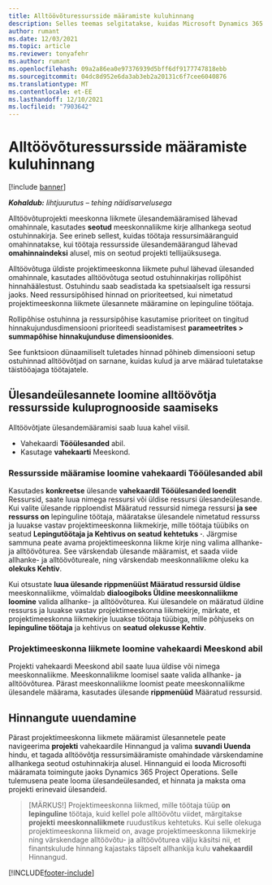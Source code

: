 ```yaml
---
title: Alltöövõturessursside määramiste kuluhinnang
description: Selles teemas selgitatakse, kuidas Microsoft Dynamics 365 Project Operations arvutab alltöövõturessursside määramiste kuluhinnangut.
author: rumant
ms.date: 12/03/2021
ms.topic: article
ms.reviewer: tonyafehr
ms.author: rumant
ms.openlocfilehash: 09a2a86ea0e97376939d5bff6df9177747818ebb
ms.sourcegitcommit: 04dc8d952e6da3ab3eb2a20131c6f7cee6040876
ms.translationtype: MT
ms.contentlocale: et-EE
ms.lasthandoff: 12/10/2021
ms.locfileid: "7903642"
---
```

# <a name="cost-estimation-of-subcontracted-resource-assignments"></a>Alltöövõturessursside määramiste kuluhinnang

[!include [banner](../../includes/dataverse-preview.md)]

_**Kohaldub:** lihtjuurutus – tehing näidisarvelusega_

Alltöövõtuprojekti meeskonna liikmete ülesandemääramised lähevad omahinnale, kasutades **seotud** meeskonnaliikme kirje allhankega seotud ostuhinnakirja. See erineb sellest, kuidas töötaja ressursimääranguid omahinnatakse, kui töötaja ressursside ülesandemäärangud lähevad **omahinnaindeksi** alusel, mis on seotud projekti tellijaüksusega. 

Alltöövõtuga üldiste projektimeeskonna liikmete puhul lähevad ülesanded omahinnale, kasutades alltöövõtuga seotud ostuhinnakirjas rollipõhist hinnahäälestust. Ostuhindu saab seadistada ka spetsiaalselt iga ressursi jaoks. Need ressursipõhised hinnad on prioriteetsed, kui nimetatud projektimeeskonna liikmete ülesannete määramine on lepinguline töötaja. 

Rollipõhise ostuhinna ja ressursipõhise kasutamise prioriteet on tingitud hinnakujundusdimensiooni prioriteedi seadistamisest **parameetrites > summapõhise hinnakujunduse dimensioonides**.

See funktsioon dünaamiliselt tuletades hinnad põhineb dimensiooni setup ostuhinnad alltöövõtjad on sarnane, kuidas kulud ja arve määrad tuletatakse täistööajaga töötajatele. 

## <a name="creating-task-assignments-for-getting-cost-estimates-of-subcontractor-resources"></a>Ülesandeülesannete loomine alltöövõtja ressursside kuluprognooside saamiseks

Alltöövõtjate ülesandemääramisi saab luua kahel viisil. 
- Vahekaardi **Tööülesanded** abil.
- Kasutage **vahekaarti** Meeskond.

### <a name="creating-resources-assignments-using-the-tasks-tab"></a>Ressursside määramise loomine vahekaardi Tööülesanded abil
Kasutades **konkreetse** ülesande **vahekaardil Tööülesanded loendit** Ressursid, saate luua nimega ressursi või üldise ressursi ülesandeülesande. Kui valite ülesande ripploendist Määratud ressursid nimega ressursi **ja see ressurss on** lepinguline töötaja, määratakse ülesandele nimetatud ressurss ja luuakse vastav projektimeeskonna liikmekirje, mille töötaja tüübiks on seatud **Lepingutöötaja ja Kehtivus on seatud** **kehtetuks** **·**. Järgmise sammuna peate avama projektimeeskonna liikme kirje ning valima allhanke- ja alltöövõturea. See värskendab ülesande määramist, et saada viide allhanke- ja alltöövõtureale, ning värskendab meeskonnaliikme oleku ka **olekuks Kehtiv**.

Kui otsustate **luua ülesande rippmenüüst Määratud ressursid üldise** meeskonnaliikme, võimaldab **dialoogiboks Üldine meeskonnaliikme loomine** valida allhanke- ja alltöövõturea. Kui ülesandele on määratud üldine ressurss ja luuakse vastav projektimeeskonna liikmekirje, märkate, et projektimeeskonna liikmekirje luuakse töötaja tüübiga, mille põhjuseks on **lepinguline töötaja** ja kehtivus on **seatud** **olekusse Kehtiv**.

### <a name="creating-project-team-members-using-the-team-tab"></a>Projektimeeskonna liikmete loomine vahekaardi Meeskond abil
Projekti vahekaardi Meeskond abil saate luua üldise või nimega meeskonnaliikme. Meeskonnaliikme loomisel saate valida allhanke- ja alltöövõturea. Pärast meeskonnaliikme loomist peate meeskonnaliikme ülesandele määrama, kasutades ülesande **rippmenüüd** Määratud ressursid. 

## <a name="updating-estimates"></a>Hinnangute uuendamine
Pärast projektimeeskonna liikmete määramist ülesannetele peate navigeerima **projekti** vahekaardile Hinnangud ja valima **suvandi Uuenda** hindu, et tagada alltöövõtja ressursimääramiste omahindade värskendamine allhankega seotud ostuhinnakirja alusel. Hinnanguid ei looda Microsofti määramata toimingute jaoks Dynamics 365 Project Operations. Selle tulemusena peate looma ülesandeülesanded, et hinnata ja maksta oma projekti erinevaid ülesandeid. 

> [MÄRKUS!] Projektimeeskonna liikmed, mille töötaja tüüp **on** **lepinguline** töötaja, kuid kellel pole alltöövõtu viidet, märgitakse **projekti** **meeskonnaliikmete** ruudustikus kehtetuks. Kui selle olekuga projektimeeskonna liikmeid on, avage projektimeeskonna liikmekirje ning värskendage alltöövõtu- ja alltöövõturea välju käsitsi nii, et finantskulude hinnang kajastaks täpselt allhankija kulu **vahekaardil** Hinnangud. 


[!INCLUDE[footer-include](../../includes/footer-banner.md)]
